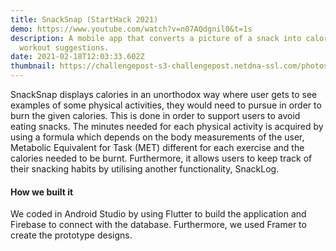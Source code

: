 ```yaml
---
title: SnackSnap (StartHack 2021)
demo: https://www.youtube.com/watch?v=n07AQdgnil0&t=1s
description: A mobile app that converts a picture of a snack into calories and
  workout suggestions.
date: 2021-02-18T12:03:33.602Z
thumbnail: https://challengepost-s3-challengepost.netdna-ssl.com/photos/production/software_photos/001/440/927/datas/gallery.jpg
---
```

SnackSnap displays calories in an unorthodox way where user gets to see examples of some physical activities, they would need to pursue in order to burn the given calories. This is done in order to support users to avoid eating snacks. The minutes needed for each physical activity is acquired by using a formula which depends on the body measurements of the user, Metabolic Equivalent for Task (MET) different for each exercise and the calories needed to be burnt. Furthermore, it allows users to keep track of their snacking habits by utilising another functionality, SnackLog.

#### How we built it

We coded in Android Studio by using Flutter to build the application and Firebase to connect with the database. Furthermore, we used Framer to create the prototype designs.